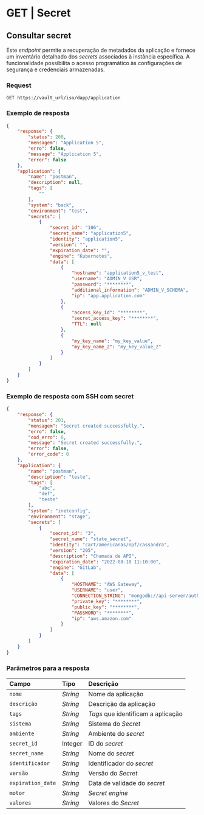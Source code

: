 # GET | Secret

## Consultar secret

Este *endpoint* permite a recuperação de metadados da aplicação e fornece um inventário detalhado dos *secrets* associados à instância específica. A funcionalidade possibilita o acesso programático às configurações de segurança e credenciais armazenadas.

### Request

```
GET https://vault_url/iso/dapp/application
```

### Exemplo de resposta

```json
{
    "response": {
        "status": 200,
        "mensagem": "Application 5",
        "erro": false,
        "message": "Application 5",
        "error": false
    },
    "application": {
        "name": "postman",
        "description": null,
        "tags": [
            ""
        ],
        "system": "back",
        "environment": "test",
        "secrets": [
            {
                "secret_id": "106",
                "secret_name": "application5",
                "identity": "application5",
                "version": "",
                "expiration_date": "",
                "engine": "Kubernetes",
                "data": [
                    {
                        "hostname": "application5_v_test",
                        "username": "ADMIN_V_USR",
                        "password": "********",
                        "additional_information": "ADMIN_V_SCHEMA",
                        "ip": "app.application.com"
                    },
                    {
                        "access_key_id": "********",
                        "secret_access_key": "********",
                        "TTL": null
                    },
                    {
                        "my_key_name": "my_key_value",
                        "my_key_name_2": "my_key_value_2"
                    }
                ]
            }
        ]
    }
}
```

### Exemplo de resposta com SSH com secret

```json
{
    "response": {
        "status": 201,
        "mensagem": "Secret created successfully.",
        "erro": false,
        "cod_erro": 0,
        "message": "Secret created successfully.",
        "error": false,
        "error_code": 0
    },
    "application": {
        "name": "postman",
        "description": "teste",
        "tags": [
            "abc",
            "def",
            "teste"
        ],
        "system": "inetconfig",
        "environment": "stage",
        "secrets": [
            {
                "secret_id": "3",
                "secret_name": "state_secret",
                "identity": "cart/americanas/npf/cassandra",
                "version": "205",
                "description": "Chamada de API",
                "expiration_date": "2022-08-18 11:10:00",
                "engine": "GitLab",
                "data": [
                    {
                        "HOSTNAME": "AWS Gateway",
                        "USERNAME": "user",
                        "CONNECTION_STRING": "mongodb://api-server/auth",
                        "private_key": "********",
                        "public_key": "********",
                        "PASSWORD": "********",
                        "ip": "aws.amazon.com"
                    }
                ]
            }
        ]
    }
}
```

### Parâmetros para a resposta

| Campo | Tipo | Descrição |
| :---- | :---- | :---- |
| `nome` | *String* | Nome da aplicação |
| `descrição` | *String* | Descrição da aplicação |
| `tags` | *String* | *Tags* que identificam a aplicação |
| `sistema` | *String* | Sistema do *Secret* |
| `ambiente` | *String* | Ambiente do *secret* |
| `secret_id` | Integer | ID do *secret* |
| `secret_name` | *String* | Nome do *secret* |
| `identificador` | *String* | Identificador do *secret* |
| `versão` | *String* | Versão do *Secret* |
| `expiration_date` | *String* | Data de validade do *secret* |
| `motor` | *String* | *Secret engine* |
| `valores` | *String* | Valores do *Secret* |